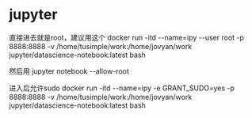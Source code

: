 # jupyter

直接进去就是root，建议用这个
docker run -itd --name=ipy --user root -p 8888:8888 -v /home/tusimple/work:/home/jovyan/work jupyter/datascience-notebook:latest bash

然后用 jupyter notebook --allow-root

进入后允许sudo
docker run -itd --name=ipy -e GRANT_SUDO=yes  -p 8888:8888 -v /home/tusimple/work:/home/jovyan/work jupyter/datascience-notebook:latest bash

